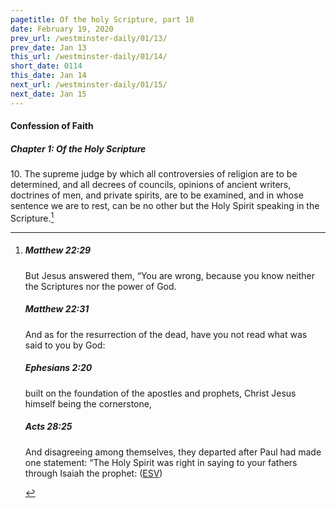 ```yaml
---
pagetitle: Of the holy Scripture, part 10
date: February 19, 2020
prev_url: /westminster-daily/01/13/
prev_date: Jan 13
this_url: /westminster-daily/01/14/
short_date: 0114
this_date: Jan 14
next_url: /westminster-daily/01/15/
next_date: Jan 15
---
```


#### Confession of Faith

##### Chapter 1: Of the Holy Scripture

10\. The supreme judge by which all controversies of religion are to be determined, and all decrees of councils, opinions of ancient writers, doctrines of men, and private spirits, are to be examined, and in whose sentence we are to rest, can be no other but the Holy Spirit speaking in the Scripture.[^fnref:wcf1]

[^fnref:wcf1]: <div class="esv"><h5>Matthew 22:29</h5> <div class="esv-text"><p id="p40022029.01-1">But Jesus answered them, <span class="woc">&#8220;You are wrong, because you know neither the Scriptures nor the power of God.</span></p> </div><h5>Matthew 22:31</h5> <div class="esv-text"><p id="p40022031.01-2"><span class="woc">And as for the resurrection of the dead, have you not read what was said to you by God:</span></p> </div><h5>Ephesians 2:20</h5> <div class="esv-text"><p id="p49002020.01-3">built on the foundation of the apostles and prophets, Christ Jesus himself being the cornerstone,</p> </div><h5>Acts 28:25</h5> <div class="esv-text"><p id="p44028025.01-4">And disagreeing among themselves, they departed after Paul had made one statement: &#8220;The Holy Spirit was right in saying to your fathers through Isaiah the prophet:  (<a href="http://www.esv.org" class="copyright">ESV</a>)</p> </div> </div>

